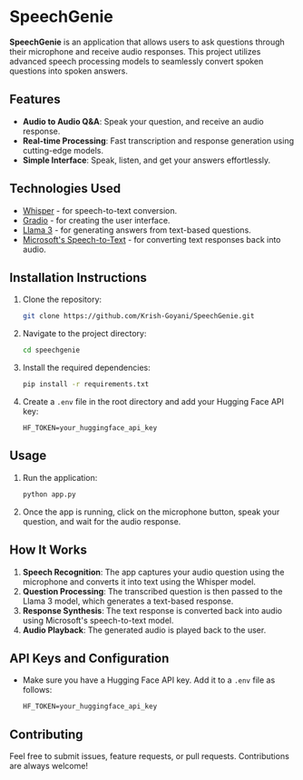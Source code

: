# SpeechGenie

**SpeechGenie** is an application that allows users to ask questions through their microphone and receive audio responses. This project utilizes advanced speech processing models to seamlessly convert spoken questions into spoken answers.

## Features

- **Audio to Audio Q&A**: Speak your question, and receive an audio response.
- **Real-time Processing**: Fast transcription and response generation using cutting-edge models.
- **Simple Interface**: Speak, listen, and get your answers effortlessly.

## Technologies Used

- [Whisper](https://openai.com/blog/whisper) - for speech-to-text conversion.
- [Gradio](https://www.gradio.app) - for creating the user interface.
- [Llama 3](https://ai.meta.com/) - for generating answers from text-based questions.
- [Microsoft's Speech-to-Text](https://huggingface.co/microsoft/speecht5_tts) - for converting text responses back into audio.

## Installation Instructions

1. Clone the repository:
   ```bash
   git clone https://github.com/Krish-Goyani/SpeechGenie.git
   ```
2. Navigate to the project directory:
   ```bash
   cd speechgenie
   ```
3. Install the required dependencies:
   ```bash
   pip install -r requirements.txt
   ```

4. Create a `.env` file in the root directory and add your Hugging Face API key:
   ```env
   HF_TOKEN=your_huggingface_api_key
   ```

## Usage

1. Run the application:
   ```bash
   python app.py
   ```

2. Once the app is running, click on the microphone button, speak your question, and wait for the audio response.

## How It Works

1. **Speech Recognition**: The app captures your audio question using the microphone and converts it into text using the Whisper model.
2. **Question Processing**: The transcribed question is then passed to the Llama 3 model, which generates a text-based response.
3. **Response Synthesis**: The text response is converted back into audio using Microsoft's speech-to-text model.
4. **Audio Playback**: The generated audio is played back to the user.

## API Keys and Configuration

- Make sure you have a Hugging Face API key. Add it to a `.env` file as follows:
   ```env
   HF_TOKEN=your_huggingface_api_key
   ```

## Contributing

Feel free to submit issues, feature requests, or pull requests. Contributions are always welcome!
